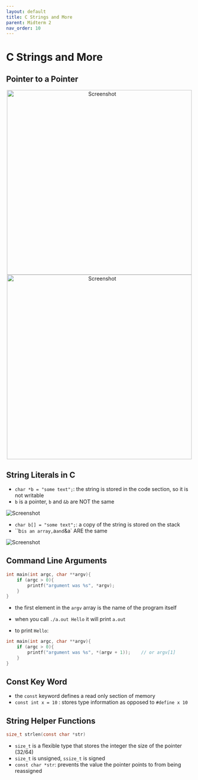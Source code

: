 ```yaml
---
layout: default
title: C Strings and More
parent: Midterm 2
nav_order: 10
---
```

# C Strings and More
## Pointer to a Pointer
<div style="text-align: center;">
  <img src="{{ '/images/Screen Shot 2024-04-02 at 11.39.08 AM.png' | relative_url }}" alt="Screenshot" width="500">
</div>

<div style="text-align: center;">
  <img src="{{ '/images/Screen Shot 2024-04-02 at 11.43.38 AM.png' | relative_url }}" alt="Screenshot" width="500">
</div>

## String Literals in C
- `char *b = "some text";`: the string is stored in the code section, so it is not writable
- `b` is a pointer, `b` and `&b` are NOT the same
<div>
  <img src="{{ '/images/Screen Shot 2024-04-02 at 11.59.47 AM.png' | relative_url }}" alt="Screenshot">
</div>

- `char b[] = "some text";`: a copy of the string is stored on the stack
- ``b` is an array, `a` and `&a` ARE the same
<div>
  <img src="{{ '/images/Screen Shot 2024-04-02 at 12.00.01 PM.png' | relative_url }}" alt="Screenshot">
</div>

## Command Line Arguments

```c
int main(int argc, char **argv){
	if (argc > 0){
		printf("argument was %s", *argv);
	}
}
```

- the first element in the `argv` array is the name of the program itself
- when you call `./a.out Hello` it will print `a.out`

- to print `Hello`:

```c
int main(int argc, char **argv){
	if (argc > 0){
		printf("argument was %s", *(argv + 1));    // or argv[1]
	}
}
```


## Const Key Word
- the `const` keyword defines a read only section of memory
- `const int x = 10` : stores type information as opposed to `#define x 10`

## String Helper Functions

```c
size_t strlen(const char *str)
```
- `size_t` is a flexible type that stores the integer the size of the pointer (32/64)
- `size_t` is unsigned, `ssize_t` is signed
- `const char *str`: prevents the value the pointer points to from being reassigned